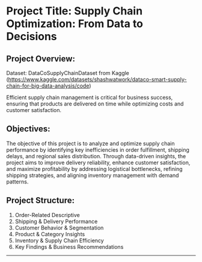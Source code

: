 # Project Title: Supply Chain Optimization: From Data to Decisions

## Project Overview:

Dataset: DataCoSupplyChainDataset from Kaggle (https://www.kaggle.com/datasets/shashwatwork/dataco-smart-supply-chain-for-big-data-analysis/code)

Efficient supply chain management is critical for business success, ensuring that products are delivered on time while optimizing costs and customer satisfaction.

## Objectives:

The objective of this project is to analyze and optimize supply chain performance by identifying key inefficiencies in order fulfillment, shipping delays, and regional sales distribution. Through data-driven insights, the project aims to improve delivery reliability, enhance customer satisfaction, and maximize profitability by addressing logistical bottlenecks, refining shipping strategies, and aligning inventory management with demand patterns.

## Project Structure:
1. Order-Related Descriptive
2.  Shipping & Delivery Performance
3.  Customer Behavior & Segmentation
4.  Product & Category Insights
5.  Inventory & Supply Chain Efficiency
6.  Key Findings & Business Recommendations

----
